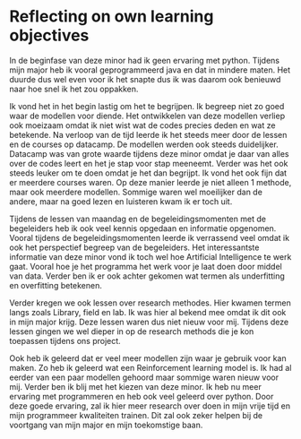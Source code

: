 # Reflecting on own learning objectives

In de beginfase van deze minor had ik geen ervaring met python. Tijdens mijn major heb ik vooral geprogrammeerd java en dat in mindere maten. 
Het duurde dus wel even voor ik het snapte dus ik was daarom ook benieuwd naar hoe snel ik het zou oppakken.

Ik vond het in het begin lastig om het te begrijpen. Ik begreep niet zo goed waar de modellen voor diende. Het ontwikkelen van deze modellen
verliep ook moeizaam omdat ik niet wist wat de codes precies deden en wat ze betekende. Na verloop van de tijd leerde ik het steeds meer door
de lessen en de courses op datacamp. De modellen werden ook steeds duidelijker. Datacamp was van grote waarde tijdens deze minor omdat
je daar van alles over de codes leert en het je stap voor stap meeneemt. Verder was het ook steeds leuker om te doen omdat je het dan begrijpt.
Ik vond het ook fijn dat er meerdere courses waren. Op deze manier leerde je niet alleen 1 methode, maar ook meerdere modellen. Sommige waren wel
moeilijker dan de andere, maar na goed lezen en luisteren kwam ik er toch uit.

Tijdens de lessen van maandag en de begeleidingsmomenten met de begeleiders heb ik ook veel kennis opgedaan en informatie opgenomen. Vooral tijdens de begeleidingsmomenten
leerde ik verrassend veel omdat ik ook het perspectief begreep van de begeleiders. Het interessantste informatie van deze minor vond ik toch wel hoe
Artificial Intelligence te werk gaat. Vooral hoe je het programma het werk voor je laat doen door middel van data. Verder ben ik er ook achter gekomen wat termen als underfitting en overfitting betekenen.

Verder kregen we ook lessen over research methodes. Hier kwamen termen langs zoals Library, field en lab. Ik was hier al bekend mee omdat ik dit ook in mijn major krijg.
Deze lessen waren dus niet nieuw voor mij. Tijdens deze lessen gingen we wel dieper in op de research methods die je kon toepassen tijdens ons project.

Ook heb ik geleerd dat er veel meer modellen zijn waar je gebruik voor kan maken. Zo heb ik geleerd wat een Reinforcement learning model is. Ik had al eerder van een paar modellen gehoord maar sommige
waren nieuw voor mij. Verder ben ik blij met het kiezen van deze minor. Ik heb nu meer ervaring met programmeren en heb ook veel geleerd over python. Door deze goede ervaring, zal ik hier meer research over doen
in mijn vrije tijd en mijn programmeer kwaliteiten trainen. Dit zal ook zeker helpen bij de voortgang van mijn major en mijn toekomstige baan.

